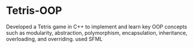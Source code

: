 # Tetris-OOP
 Developed a Tetris game in C++ to implement and learn key OOP concepts such as
 modularity, abstraction, polymorphism, encapsulation, inheritance, overloading, and
 overriding.
 used SFML
